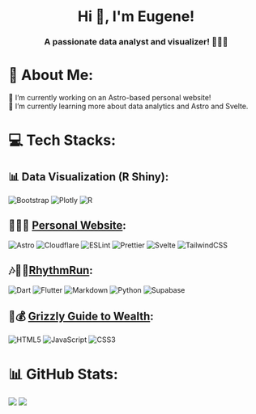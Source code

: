 <h1 align="center">Hi 👋, I'm Eugene!</h1>
<h3 align="center">A passionate data analyst and visualizer! 👨🏻‍🎨</h3>

# 💫 About Me:
🔭 I’m currently working on an Astro-based personal website!<br>🌱 I’m currently learning more about data analytics and Astro and Svelte.

# 💻 Tech Stacks:

## 📊 Data Visualization (R Shiny):
![Bootstrap](https://img.shields.io/badge/bootstrap-%238511FA.svg?style=for-the-badge&logo=bootstrap&logoColor=white)
![Plotly](https://img.shields.io/badge/Plotly-%233F4F75.svg?style=for-the-badge&logo=plotly&logoColor=white)
![R](https://img.shields.io/badge/r-%23276DC3.svg?style=for-the-badge&logo=r&logoColor=white)


## 👨🏻‍💻 <a href="https://github.com/euhystho/euhystho.github.io">Personal Website</a>:
![Astro](https://img.shields.io/badge/astro-%232C2052.svg?style=for-the-badge&logo=astro&logoColor=white) ![Cloudflare](https://img.shields.io/badge/Cloudflare-F38020?style=for-the-badge&logo=Cloudflare&logoColor=white) ![ESLint](https://img.shields.io/badge/ESLint-4B3263?style=for-the-badge&logo=eslint&logoColor=white) ![Prettier](https://img.shields.io/badge/prettier-%23F7B93E.svg?style=for-the-badge&logo=prettier&logoColor=black) ![Svelte](https://img.shields.io/badge/svelte-%23f1413d.svg?style=for-the-badge&logo=svelte&logoColor=white) ![TailwindCSS](https://img.shields.io/badge/tailwindcss-%2338B2AC.svg?style=for-the-badge&logo=tailwind-css&logoColor=white) 


## 🎶🏃‍♂️<a href="https://github.com/euhystho/rhythm-run">RhythmRun</a>:
![Dart](https://img.shields.io/badge/dart-%230175C2.svg?style=for-the-badge&logo=dart&logoColor=white) ![Flutter](https://img.shields.io/badge/Flutter-%2302569B.svg?style=for-the-badge&logo=Flutter&logoColor=white) ![Markdown](https://img.shields.io/badge/markdown-%23000000.svg?style=for-the-badge&logo=markdown&logoColor=white) ![Python](https://img.shields.io/badge/python-3670A0?style=for-the-badge&logo=python&logoColor=ffdd54)  ![Supabase](https://img.shields.io/badge/Supabase-3ECF8E?style=for-the-badge&logo=supabase&logoColor=white) 


## 🐻💰 <a href="https://github.com/euhystho/finlit_ggtw">Grizzly Guide to Wealth</a>:
![HTML5](https://img.shields.io/badge/html5-%23E34F26.svg?style=for-the-badge&logo=html5&logoColor=white) 
![JavaScript](https://img.shields.io/badge/javascript-%23323330.svg?style=for-the-badge&logo=javascript&logoColor=%23F7DF1E) 
![CSS3](https://img.shields.io/badge/css3-%231572B6.svg?style=for-the-badge&logo=css3&logoColor=white) 


# 📊 GitHub Stats:
![](https://github-readme-stats.vercel.app/api/top-langs/?username=euhystho&theme=merko&hide_border=true&include_all_commits=true&count_private=false&layout=compact)
![](https://nirzak-streak-stats.vercel.app/?user=euhystho&theme=merko&hide_border=true)

<!-- Proudly created with GPRM ( https://gprm.itsvg.in ) -->
